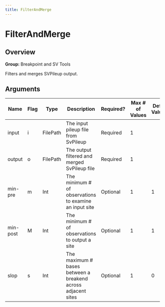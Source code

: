 ```yaml
---
title: FilterAndMerge
---
```


# FilterAndMerge

## Overview
**Group:** Breakpoint and SV Tools

Filters and merges SVPileup output.

## Arguments

|Name|Flag|Type|Description|Required?|Max # of Values|Default Value(s)|
|----|----|----|-----------|---------|---------------|----------------|
|input|i|FilePath|The input pileup file from SvPileup|Required|1||
|output|o|FilePath|The output filtered and merged SvPileup file|Required|1||
|min-pre|m|Int|The minimum # of observations to examine an input site|Optional|1|1|
|min-post|M|Int|The minimum # of observations to output a site|Optional|1|1|
|slop|s|Int|The maximum # bases between a breakend across adjacent sites|Optional|1|0|

